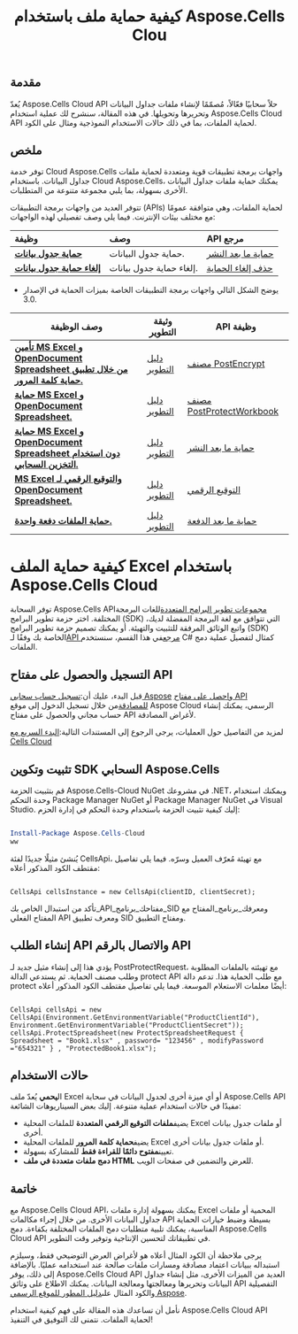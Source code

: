 ﻿---
title: كيفية حماية ملف باستخدام Aspose.Cells Clou
linktitle: كيفية حماية ملف Excel
type: docs
url: /ar/how-to-protect-file
description: كيفية حماية ملف Excel باستخدام Aspose.Cells Cloud
weight: 10
kwords: Excel، Office السحابة، REST API، جدول بيانات، PDF، CSV، Json، Markdown، كيفية حماية الملف من خلال Aspose.Cells السحابة
---
## مقدمة

يُعدّ Aspose.Cells Cloud API حلاً سحابيًا فعّالاً، مُصمّمًا لإنشاء ملفات جداول البيانات وتحريرها وتحويلها. في هذه المقالة، سنشرح لك عملية استخدام Aspose.Cells Cloud API لحماية الملفات، بما في ذلك حالات الاستخدام النموذجية ومثال على الكود.

## ملخص

توفر خدمة Cloud Aspose.Cells واجهات برمجة تطبيقات قوية ومتعددة لحماية ملفات جداول البيانات. باستخدام Cloud Aspose.Cells، يمكنك حماية ملفات جداول البيانات الأخرى بسهولة، بما يلبي مجموعة متنوعة من المتطلبات.

تتوفر العديد من واجهات برمجة التطبيقات (APIs) لحماية الملفات، وهي متوافقة عمومًا مع مختلف بيئات الإنترنت. فيما يلي وصف تفصيلي لهذه الواجهات:

| وظيفة| وصف| API مرجع|
|:------------------------- |:------------------------- |:------------------------- |
|**[حماية جدول بيانات](https://docs.aspose.cloud/cells/protect-spreadsheet/)**  | حماية جدول البيانات.|[حماية ما بعد النشر](https://reference.aspose.cloud/cells/?urls.primaryName=API+v4#/Protection/ProtectSpreadsheet) |
|**[إلغاء حماية جدول بيانات](https://docs.aspose.cloud/cells/unprotect-spreadsheet/)**  | إلغاء حماية جدول بيانات.|[حذف إلغاء الحماية](https://reference.aspose.cloud/cells/?urls.primaryName=API+v4#/Protection/UnprotectSpreadsheet) |

- يوضح الشكل التالي واجهات برمجة التطبيقات الخاصة بميزات الحماية في الإصدار 3.0.

| وصف الوظيفة| وثيقة التطوير| API وظيفة|
|-----------------|-------------|---------------------------|
|**[تأمين MS Excel و OpenDocument Spreadsheet من خلال تطبيق حماية كلمة المرور.](https://reference.aspose.cloud/cells/#/Protection/PostEncryptWorkbook)** |[دليل التطوير](https://docs.aspose.cloud/cells/excel-file-encrypt/) |[مصنف PostEncrypt](https://reference.aspose.cloud/cells/#/Protection/PostEncryptWorkbook) |
|**[حماية MS Excel و OpenDocument Spreadsheet.](https://reference.aspose.cloud/cells/#/Workbook/PostProtectWorkbook)** |[دليل التطوير](https://docs.aspose.cloud/cells/protect-excel-file/) |[مصنف PostProtectWorkbook](https://apireference.aspose.cloud/cells/#/Workbook/PostProtectWorkbook) |
|**[حماية MS Excel و OpenDocument Spreadsheet دون استخدام التخزين السحابي.](https://reference.aspose.cloud/cells/#/LightCells/PostProtect)** |[دليل التطوير](https://docs.aspose.cloud/cells/protect-excel-files/) |[حماية ما بعد النشر](https://apireference.aspose.cloud/cells/#/LightCells/PostProtect) |
|**[MS Excel والتوقيع الرقمي لـ OpenDocument Spreadsheet.](https://reference.aspose.cloud/cells/#/Protection/PostDigitalSignature)** |[دليل التطوير](https://docs.aspose.cloud/cells/workbook/digital-signature/) |[التوقيع الرقمي](https://reference.aspose.cloud/cells/#/Protection/PostDigitalSignature) |
|**[حماية الملفات دفعة واحدة.](https://reference.aspose.cloud/cells/#/Batch/PostBatchProtect)** |[دليل التطوير](https://docs.aspose.cloud/cells/batch/protect/) |[حماية ما بعد الدفعة](https://reference.aspose.cloud/cells/#/Batch/PostBatchProtect) |

# كيفية حماية الملف Excel باستخدام Aspose.Cells Cloud

 توفر السحابة Aspose.Cells API[مجموعات تطوير البرامج المتعددة](https://github.com/aspose-cells-cloud)للغات البرمجة المختلفة. اختر حزمة تطوير البرامج (SDK) التي تتوافق مع لغة البرمجة المفضلة لديك، واتبع الوثائق المرفقة للتثبيت والتهيئة. أو يمكنك تصميم حزمة تطوير البرامج (SDK) الخاصة بك وفقًا لـ[API مرجع](https://reference.aspose.cloud/cells/?urls.primaryName=API+v4#/Protection/ProtectSpreadsheet)في هذا القسم، سنستخدم C# كمثال لتفصيل عملية دمج الملفات.

## التسجيل والحصول على مفتاح API

 قبل البدء، عليك أن:[تسجيل حساب سحابي Aspose](https://id.containerize.com/signup) و[احصل على مفتاح API للمصادقة](https://dashboard.aspose.cloud/applications)من خلال تسجيل الدخول إلى موقع Aspose Cloud الرسمي، يمكنك إنشاء حساب مجاني والحصول على مفتاح API لأغراض المصادقة.

 لمزيد من التفاصيل حول العمليات، يرجى الرجوع إلى المستندات التالية:[البدء السريع مع Cells Cloud](https://docs.aspose.cloud/cells/quickstart/)

## تثبيت وتكوين SDK السحابي Aspose.Cells

قم بتثبيت الحزمة Aspose.Cells-Cloud NuGet في مشروعك .NET، ويمكنك استخدام وحدة التحكم Package Manager NuGet أو Package Manager NuGet في Visual Studio.
إليك كيفية تثبيت الحزمة باستخدام وحدة التحكم في إدارة الحزم:

```Powershell

Install-Package Aspose.Cells-Cloud
ww
```

يُنشئ مثيلًا جديدًا لفئة CellsApi، مع تهيئة مُعرّف العميل وسرّه. فيما يلي تفاصيل مقتطف الكود المذكور أعلاه:

```CSharp

CellsApi cellsInstance = new CellsApi(clientID, clientSecret);

```

تأكد من استبدال الخاص بك_API_مفتاحك_برنامج_SID ومعرفك_برنامج_المفتاح مع المفتاح الفعلي API ومعرف تطبيق SID ومفتاح التطبيق.

## إنشاء الطلب API والاتصال بالرقم API

يؤدي هذا إلى إنشاء مثيل جديد لـ PostProtectRequest، مع تهيئته بالملفات المطلوبة وطلب مصنف الحماية. ثم يستدعي الدالة protect API مع طلب الحماية هذا. تدعم دالة protect أيضًا معلمات الاستعلام الموسعة. فيما يلي تفاصيل مقتطف الكود المذكور أعلاه:

```CSharp

CellsApi cellsApi = new CellsApi(Environment.GetEnvironmentVariable("ProductClientId"), Environment.GetEnvironmentVariable("ProductClientSecret"));
cellsApi.ProtectSpreadsheet(new ProtectSpreadsheetRequest { Spreadsheet = "Book1.xlsx" , password= "123456" , modifyPassword ="654321" } , "ProtectedBook1.xlsx");

```

## حالات الاستخدام

 ال**يحمي** يُعدّ ملف Excel أو أي ميزة أخرى لجدول البيانات في سحابة Aspose.Cells API مفيدًا في حالات استخدام عملية متنوعة. إليك بعض السيناريوهات الشائعة:

-  يضيف**ملفات التوقيع الرقمي المتعددة** للملفات المحلية Excel أو ملفات جدول بيانات أخرى.
-  يضيف**حماية كلمة المرور** للملفات المحلية Excel أو ملفات جدول بيانات أخرى.
-  تعيين**مفتوح دائمًا للقراءة فقط** للمشاركة بسهولة.
- **دمج ملفات متعددة في ملف HTML** للعرض والتضمين في صفحات الويب.

## خاتمة

مع Aspose.Cells Cloud API، يمكنك بسهولة إدارة ملفات Excel المحمية أو ملفات جداول البيانات الأخرى. من خلال إجراء مكالمات API بسيطة وضبط خيارات الحماية المناسبة، يمكنك تلبية متطلبات دمج الملفات المختلفة بكفاءة. دمج Aspose.Cells Cloud API في تطبيقاتك لتحسين الإنتاجية وتوفير وقت التطوير.

 يرجى ملاحظة أن الكود المثال أعلاه هو لأغراض العرض التوضيحي فقط، وسيلزم استبداله ببيانات اعتماد مصادقة ومسارات ملفات صالحة عند استخدامه عمليًا. بالإضافة إلى ذلك، يوفر Aspose.Cells Cloud API العديد من الميزات الأخرى، مثل إنشاء جداول البيانات وتحريرها ومعالجتها ومعالجة البيانات. يمكنك الاطلاع على وثائق API التفصيلية والكود المثال على[دليل المطور للموقع الرسمي Aspose](/developer-guide/).

نأمل أن تساعدك هذه المقالة على فهم كيفية استخدام Aspose.Cells Cloud API لحماية الملفات. نتمنى لك التوفيق في التنفيذ!
